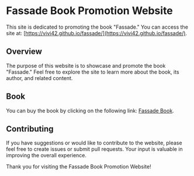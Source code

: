 # Fassade Book Promotion Website

This site is dedicated to promoting the book "Fassade." You can access the site at: [https://vivi42.github.io/fassade/](https://vivi42.github.io/fassade/).

## Overview

The purpose of this website is to showcase and promote the book "Fassade." Feel free to explore the site to learn more about the book, its author, and related content.

## Book

You can buy the book by clicking on the following link: [Fassade Book](https://www.amazon.com.br/Fassade-K-S-Broetto-ebook/dp/B0156U4MMU).

## Contributing

If you have suggestions or would like to contribute to the website, please feel free to create issues or submit pull requests. Your input is valuable in improving the overall experience.

Thank you for visiting the Fassade Book Promotion Website!
